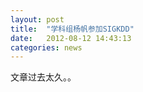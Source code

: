 ```yaml
---
layout: post
title:  "学科组杨帆参加SIGKDD"
date:   2012-08-12 14:43:13
categories: news
---
```


文章过去太久。。
